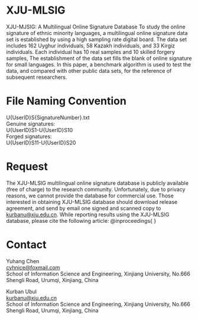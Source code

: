 # XJU-MLSIG
XJU-MJSIG: A Multilingual Online Signature Database
To study the online signature of ethnic minority languages, a multilingual online signature data set is established by using a high sampling rate digital board. The data set includes 162 Uyghur individuals, 58 Kazakh individuals, and 33 Kirgiz individuals. Each individual has 10 real samples and 10 skilled forgery samples, The establishment of the data set fills the blank of online signature for small languages. In this paper, a benchmark algorithm is used to test the data, and compared with other public data sets, for the reference of subsequent researchers. 
# File Naming Convention
U{UserID}S{SignatureNumber}.txt  
Genuine signatures:  
U{UserID}S1-U{UserID}S10  
Forged signatures:  
U{UserID}S11-U{UserID}S20  

# Request
The XJU-MLSIG multilingual online signature database is publicly available (free of charge) to the research community.
Unfortunately, due to privacy reasons, we cannot provide the database for commercial use.
Those interested in obtaining XJU-MLSIG database should download release agreement, and send by email one signed and scanned copy to kurbanu@xju.edu.cn.
While reporting results using the XJU-MLSIG database, please cite the following article:
@inproceedings{
}
# Contact
Yuhang Chen  
cyhnice@foxmail.com  
School of Information Science and Engineering, Xinjiang University, No.666 Shengli Road, Urumqi, Xinjiang, China   
  
Kurban Ubul  
kurbanu@xju.edu.cn  
School of Information Science and Engineering, Xinjiang University, No.666 Shengli Road, Urumqi, Xinjiang, China  
